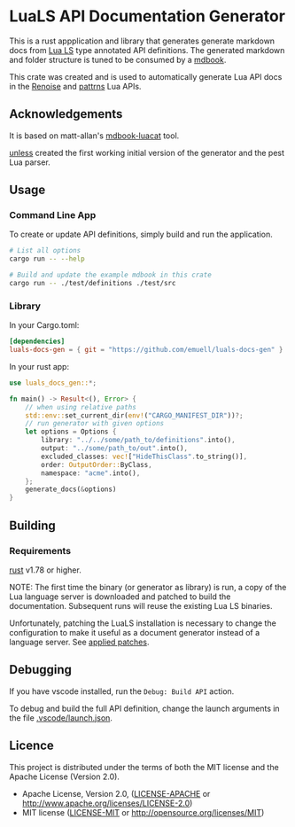 # LuaLS API Documentation Generator

This is a rust appplication and library that generates generate markdown docs from [Lua LS](https://github.com/LuaLS/lua-language-server) type annotated API definitions. The generated markdown and folder structure is tuned to be consumed by a [mdbook](https://github.com/rust-lang/mdBook).

This crate was created and is used to automatically generate Lua API docs in the [Renoise](https://renoise.github.io/xrnx/API/index.html) and [pattrns](https://renoise.github.io/pattrns/API/index.html) Lua APIs.

## Acknowledgements

It is based on matt-allan's [mdbook-luacat](https://github.com/matt-allan/mdbook-luacats) tool.

[unless](https://github.com/unlessgames) created the first working initial version of the generator and the pest Lua parser.  

## Usage

### Command Line App

To create or update API definitions, simply build and run the application.

```bash
# List all options
cargo run -- --help

# Build and update the example mdbook in this crate
cargo run -- ./test/definitions ./test/src
```

### Library

In your Cargo.toml:

```toml
[dependencies]
luals-docs-gen = { git = "https://github.com/emuell/luals-docs-gen" }
```

In your rust app:

```rust no_run
use luals_docs_gen::*;

fn main() -> Result<(), Error> {
    // when using relative paths
    std::env::set_current_dir(env!("CARGO_MANIFEST_DIR"))?;
    // run generator with given options
    let options = Options {
        library: "../../some/path_to/definitions".into(),
        output: "../some/path_to/out".into(),
        excluded_classes: vec!["HideThisClass".to_string()],
        order: OutputOrder::ByClass,
        namespace: "acme".into(),
    };
    generate_docs(&options)
}
```

## Building 

### Requirements

[rust](https://www.rust-lang.org/tools/install) v1.78 or higher.

NOTE: The first time the binary (or generator as library) is run, a copy of the Lua language server is downloaded and patched to build the documentation.  Subsequent runs will reuse the existing Lua LS binaries. 

Unfortunately, patching the LuaLS installation is necessary to change the configuration to make it useful as a document generator instead of a language server. See [applied patches](./src/parser/json.rs#126).

## Debugging

If you have vscode installed, run the `Debug: Build API` action.

To debug and build the full API definition, change the launch arguments in the file [.vscode/launch.json](../.vscode/launch.json).


## Licence

This project is distributed under the terms of both the MIT license and the Apache License (Version 2.0).

* Apache License, Version 2.0, ([LICENSE-APACHE](LICENSE-APACHE) or <http://www.apache.org/licenses/LICENSE-2.0>)
* MIT license ([LICENSE-MIT](LICENSE-MIT) or <http://opensource.org/licenses/MIT>)
